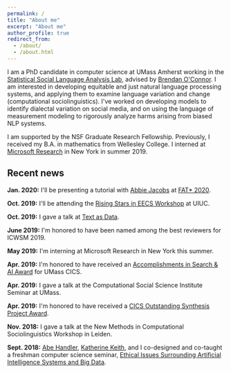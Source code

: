 ```yaml
---
permalink: /
title: "About me"
excerpt: "About me"
author_profile: true
redirect_from: 
  - /about/
  - /about.html
---
```


  
I am a PhD candidate in computer science at UMass Amherst working in the [Statistical Social Language Analysis Lab](http://slanglab.cs.umass.edu/), advised by [Brendan O'Connor](http://brenocon.com/). I am interested in developing equitable and just natural language processing systems, and applying them to examine language variation and change (computational sociolinguistics). I've worked on developing models to identify dialectal variation on social media, and on using the language of measurement modeling to rigorously analyze harms arising from biased NLP systems.

I am supported by the NSF Graduate Research Fellowship. Previously, I received my B.A. in mathematics from Wellesley College. I interned at [Microsoft Research](https://www.microsoft.com/en-us/research/lab/microsoft-research-new-york/) in New York in summer 2019.

## Recent news

**Jan. 2020:** I'll be presenting a tutorial with [Abbie Jacobs](https://azjacobs.com/) at [FAT* 2020](https://fatconference.org/2020/index.html).

**Oct. 2019:** I'll be attending the [Rising Stars in EECS Workshop](https://publish.illinois.edu/rising-stars/) at UIUC.

**Oct. 2019:** I gave a talk at [Text as Data](https://www.textasdata2019.net/).

**June 2019:** I'm honored to have been named among the best reviewers for ICWSM 2019.

**May 2019:** I'm interning at Microsoft Research in New York this summer.

**Apr. 2019:** I'm honored to have received an [Accomplishments in Search & AI Award](https://ciir.cs.umass.edu/20182019SearchAIAward) for UMass CICS.

**Apr. 2019:** I gave a talk at the Computational Social Science Institute Seminar at UMass.

**Apr. 2019:** I'm honored to have received a [CICS Outstanding Synthesis Project Award](https://www.cics.umass.edu/news/seven-graduate-students-receive-cics-outstanding-graduate-awards).

**Nov. 2018:** I gave a talk at the New Methods in Computational Sociolinguistics Workshop in Leiden.

**Sept. 2018:** [Abe Handler](https://www.abehandler.com/), [Katherine Keith](https://kakeith.github.io/), and I co-designed and co-taught a freshman computer science seminar, [Ethical Issues Surrounding Artificial Intelligence Systems and Big Data](https://github.com/sblodgett/ai-ethics).